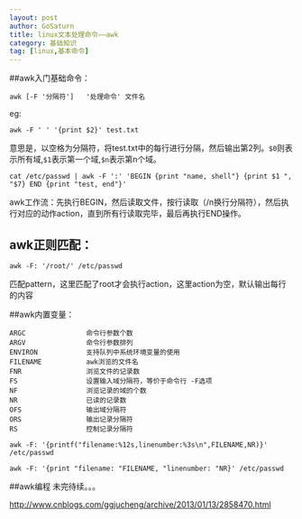 ```yaml
---
layout: post
author: GoSaturn
title: linux文本处理命令——awk
category: 基础知识
tag: [linux,基本命令]
---
```

##awk入门基础命令：

```
awk [-F '分隔符']   '处理命令' 文件名
```

eg:
 

```
awk -F ' ' '{print $2}' test.txt
```
意思是，以空格为分隔符，将test.txt中的每行进行分隔，然后输出第2列。`$0`则表示所有域,`$1`表示第一个域,`$n`表示第n个域。

```
cat /etc/passwd | awk -F ':' 'BEGIN {print "name, shell"} {print $1 ", "$7} END {print "test, end"}'
```
awk工作流：先执行BEGIN，然后读取文件，按行读取（/n换行分隔符），然后执行对应的动作action，直到所有行读取完毕，最后再执行END操作。

## awk正则匹配：
```
awk -F: '/root/' /etc/passwd
```
匹配pattern，这里匹配了root才会执行action，这里action为空，默认输出每行的内容

##awk内置变量：
```
ARGC               命令行参数个数
ARGV               命令行参数排列
ENVIRON            支持队列中系统环境变量的使用
FILENAME           awk浏览的文件名
FNR                浏览文件的记录数
FS                 设置输入域分隔符，等价于命令行 -F选项
NF                 浏览记录的域的个数
NR                 已读的记录数
OFS                输出域分隔符
ORS                输出记录分隔符
RS                 控制记录分隔符
```
```
awk -F: '{printf("filename:%12s,linenumber:%3s\n",FILENAME,NR)}'  /etc/passwd
```
```
awk -F: '{print "filename: "FILENAME, "linenumber: "NR}' /etc/passwd
```
##awk编程
未完待续。。。

http://www.cnblogs.com/ggjucheng/archive/2013/01/13/2858470.html
